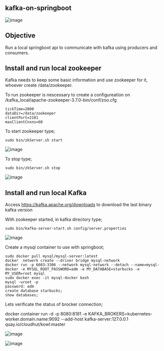 ## kafka-on-springboot
![image](https://user-images.githubusercontent.com/42948627/148816729-9348793a-1b49-4d09-bb11-f1e1ad26cd20.png)

## Objective
Run a local springboot api to communicate with kafka using producers and consumers.

## Install and run local zookeeper
Kafka needs to keep some basic information and use zookeeper for it, whoever create /data/zookeeper.

To run zookeeper is nescessary to create a configureation on /kafka_local/apache-zookeeper-3.7.0-bin/conf/zoo.cfg

```
tickTime=2000
dataDir=/data/zookeeper
clientPort=2181
maxClientCnxns=60
```

To start zookeeper type;

```
sudo bin/zkServer.sh start
```
![image](https://user-images.githubusercontent.com/42948627/148829947-8e011c8c-a09f-4db6-b24a-94a79fdbd647.png)

To stop type;

```
sudo bin/zkServer.sh stop
```

![image](https://user-images.githubusercontent.com/42948627/148830322-eb968c09-5739-4442-a29f-7fbcbed246d9.png)

## Install and run local Kafka
Access https://kafka.apache.org/downloads to download the last binary kafka version

With zookeeper started, in kafka directory type;

```
sudo bin/kafka-server-start.sh config/server.properties
```

![image](https://user-images.githubusercontent.com/42948627/148831484-23ff22eb-820e-484f-a83a-d0640de58b3f.png)


Create a mysql container to use with springboot;

```
sudo docker pull mysql/mysql-server:latest
docker  network create --driver bridge mysql-network
docker run -p 6603:3306 --network mysql-network --detach --name=mysql-docker -e MYSQL_ROOT_PASSWORD=adm -e MY_DATABASE=starbucks -e MY_USER=root mysql
sudo docker exec -it mysql-docker bash
mysql -uroot -p
password: adm
create database starbucks;
show databases;
```

Lets verificate the status of brocker connection;

docker container run -d -p 8080:8181 -e KAFKA_BROKERS=kubernetes-worker.domain.name:9092 --add-host kafka-server:127.0.0.1 quay.io/cloudhut/kowl:master

![image](https://user-images.githubusercontent.com/42948627/148997673-acfebe7d-479a-47a6-b8c6-c3c4c3c94aa8.png)

![image](https://user-images.githubusercontent.com/42948627/148997703-2b5ff47e-4041-4586-bb38-7a404ffc94a3.png)
